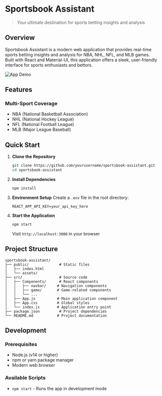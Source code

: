 # Sportsbook Assistant

> Your ultimate destination for sports betting insights and analysis

## Overview

Sportsbook Assistant is a modern web application that provides real-time sports betting insights and analysis for NBA, NHL, NFL, and MLB games. Built with React and Material-UI, this application offers a sleek, user-friendly interface for sports enthusiasts and bettors.

![App Demo](https://i.imgur.com/CFkUXVe.png)

## Features

### Multi-Sport Coverage
- NBA (National Basketball Association)
- NHL (National Hockey League)
- NFL (National Football League)
- MLB (Major League Baseball)

## Quick Start

1. **Clone the Repository**
   ```bash
   git clone https://github.com/yourusername/sportsbook-assistant.git
   cd sportsbook-assistant
   ```

2. **Install Dependencies**
   ```bash
   npm install
   ```

3. **Environment Setup**
   Create a `.env` file in the root directory:
   ```
   REACT_APP_API_KEY=your_api_key_here
   ```

4. **Start the Application**
   ```bash
   npm start
   ```
   Visit `http://localhost:3000` in your browser

## Project Structure

```
sportsbook-assistant/
├── public/              # Static files
│   ├── index.html
│   └── assets/
├── src/                 # Source code
│   ├── Components/      # React components
│   │   ├── navbar/     # Navigation components
│   │   ├── game/       # Game-related components
│   │   └── ...
│   ├── App.js          # Main application component
│   ├── App.css         # Global styles
│   └── index.js        # Application entry point
├── package.json         # Project dependencies
└── README.md           # Project documentation
```

## Development

### Prerequisites
- Node.js (v14 or higher)
- npm or yarn package manager
- Modern web browser

### Available Scripts
- `npm start` - Runs the app in development mode
